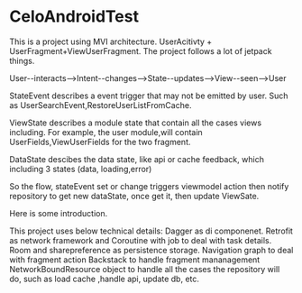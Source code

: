 # CeloAndroidTest
This is a project using MVI architecture. UserAcitivty + UserFragment+ViewUserFragment. The project follows a lot of jetpack things.

User--interacts-->Intent--changes-->State--updates-->View--seen-->User 

StateEvent describes a event trigger that may not be emitted by user. Such as UserSearchEvent,RestoreUserListFromCache.

ViewState describes a module state that contain all the cases views including. For example, the user module,will contain UserFields,ViewUserFields for the two fragment.

DataState descibes the data state, like api or cache feedback, which including 3 states (data, loading,error)

So the flow, stateEvent set or change triggers viewmodel action then notify repository to get new dataState, once get it, then update ViewSate. 

Here is some introduction.

This project uses below technical details:
Dagger as di componenet. 
Retrofit as network framework and Coroutine with job to deal with task details.
Room and sharepreference as persistence storage.
Navigation graph to deal with fragment action
Backstack to handle fragment mananagement
NetworkBoundResource object to handle all the cases the repository will do, such as load cache ,handle api, update db, etc.



